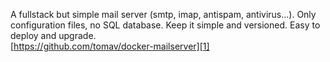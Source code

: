 A fullstack but simple mail server (smtp, imap, antispam, antivirus...). Only configuration files,
no SQL database. Keep it simple and versioned. Easy to deploy and upgrade.  
[https://github.com/tomav/docker-mailserver][1]

[1]:https://github.com/tomav/docker-mailserver
